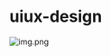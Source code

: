 # uiux-design

![img.png](https://github.com/jokosuntoro/uiux-design/blob/main/image/dt-belajardataid.png)
